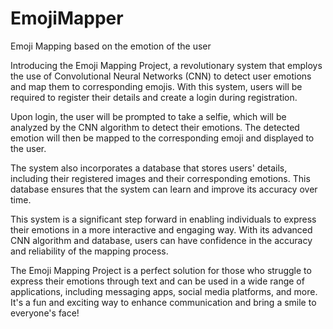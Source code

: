 # EmojiMapper
Emoji Mapping based on the emotion of the user

Introducing the Emoji Mapping Project, a revolutionary system that employs the use of Convolutional Neural Networks (CNN) to detect user emotions and map them to corresponding emojis. With this system, users will be required to register their details and create a login during registration.

Upon login, the user will be prompted to take a selfie, which will be analyzed by the CNN algorithm to detect their emotions. The detected emotion will then be mapped to the corresponding emoji and displayed to the user.

The system also incorporates a database that stores users' details, including their registered images and their corresponding emotions. This database ensures that the system can learn and improve its accuracy over time.

This system is a significant step forward in enabling individuals to express their emotions in a more interactive and engaging way. With its advanced CNN algorithm and database, users can have confidence in the accuracy and reliability of the mapping process.

The Emoji Mapping Project is a perfect solution for those who struggle to express their emotions through text and can be used in a wide range of applications, including messaging apps, social media platforms, and more. It's a fun and exciting way to enhance communication and bring a smile to everyone's face!
